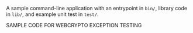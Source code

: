 A sample command-line application with an entrypoint in `bin/`, library code
in `lib/`, and example unit test in `test/`.

SAMPLE CODE FOR WEBCRYPTO EXCEPTION TESTING